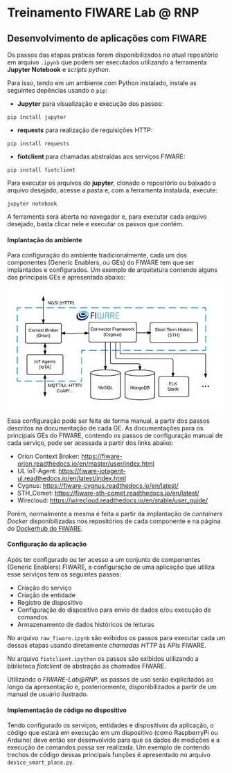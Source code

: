 # Treinamento FIWARE Lab @ RNP
## Desenvolvimento de aplicações com FIWARE

Os passos das etapas práticas foram disponibilizados no atual repositório em arquivo `.ipynb` que podem ser executados utilizando a ferramenta **Jupyter Notebook** e *scripts python*.

Para isso, tendo em um ambiente com Python instalado, instale as seguintes depências usando o `pip`:
- **Jupyter** para visualização e execução dos passos:
```
pip install jupyter
```
- **requests** para realização de requisições HTTP:
```
pip install requests
```
- **fiotclient** para chamadas abstraídas aos serviços FIWARE:
```
pip install fiotclient
```

Para executar os arquivos do **jupyter**, clonado o repositório ou baixado o arquivo desejado, acesse a pasta e, com a ferramenta instalada, execute:
```
jupyter notebook
```
A ferramenta será aberta no navegador e, para executar cada arquivo desejado, basta clicar nele e executar os passos que contém.

#### Implantação do ambiente

Para configuração do ambiente tradicionalmente, cada um dos componentes (Generic Enablers, ou GEs) do FIWARE tem que ser implantados e configurados.
Um exemplo de arquitetura contendo alguns dos principais GEs é apresentada abaixo:

![](https://raw.githubusercontent.com/FIoT-Client/fiot-client-tutorial/master/extras/fiware_components_deploy.png)

Essa configuração pode ser feita de forma manual, a partir dos passos descritos na documentação de cada GE.
As documentações para os principais GEs do FIWARE, contendo os passos de configuração manual de cada serviço, pode ser acessada a partir dos links abaixo:

- Orion Context Broker: https://fiware-orion.readthedocs.io/en/master/user/index.html
- UL IoT-Agent: https://fiware-iotagent-ul.readthedocs.io/en/latest/index.html
- Cygnus: https://fiware-cygnus.readthedocs.io/en/latest/
- STH_Comet: https://fiware-sth-comet.readthedocs.io/en/latest/
- Wirecloud: https://wirecloud.readthedocs.io/en/stable/user_guide/

Porém, normalmente a mesma é feita a partir da implantação de *containers Docker* disponibilizadas nos repositórios de cada componente e na página do [Dockerhub do FIWARE](https://hub.docker.com/u/fiware/).

#### Configuração da aplicação
Após ter configurado ou ter acesso a um conjunto de componentes (Generic Enablers) FIWARE, a configuração de uma aplicação que utiliza esse serviços tem os seguintes passos:
- Criação do serviço
- Criação de entidade
- Registro de dispositivo
- Configuração do dispositivo para envio de dados e/ou execução de comandos
- Armazenamento de dados históricos de leituras

No arquivo `raw_fiware.ipynb` são exibidos os passos para executar cada um dessas etapas usando diretamente *chamadas HTTP* às APIs FIWARE.

No arquivo `fiotclient.ipython` os passos são exibidos utilizando a biblioteca *fiotclient* de abstração às chamadas FIWARE.

Utilizando o *FIWARE-Lab@RNP*, os passos de uso serão explicitados ao longo da apresentação e, posteriormente, disponibilizados a partir de um manual de usuário ilustrado.

#### Implementação de código no dispositivo

Tendo configurado os serviços, entidades e dispositivos da aplicação, o código que estará em execução em um dispositivo (como RaspberryPi ou Arduino) deve então ser desenvolvido para que os dados de medições e a execução de comandos possa ser realizada.
Um exemplo de contendo trechos de código dessas principais funções é apresentado no arquivo `device_smart_place.py`.
